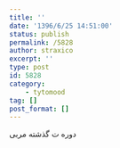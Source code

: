 ```yaml
---
title: ''
date: '1396/6/25 14:51:00'
status: publish
permalink: /5828
author: straxico
excerpt: ''
type: post
id: 5828
category:
    - tytomood
tag: []
post_format: []
---
```

دوره ت گذشته مربی